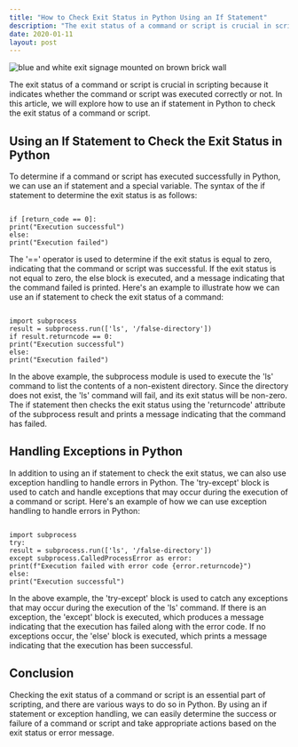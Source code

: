 ```yaml
---
title: "How to Check Exit Status in Python Using an If Statement"
description: "The exit status of a command or script is crucial in scripting because it indicates whether the command or script was executed correctly or not. In this article, we will explore how to use an if statement in Python to check the exit status of a command or script."
date: 2020-01-11
layout: post
---
```


<article>
    <img alt="blue and white exit signage mounted on brown brick wall" src="https://images.unsplash.com/photo-1520606393001-b816ded9caac?crop=entropy&amp;cs=tinysrgb&amp;fit=max&amp;fm=jpg&amp;ixid=Mnw0NDU0NTZ8MHwxfHNlYXJjaHwxfHxIb3clMjB0byUyMENoZWNrJTIwRXhpdCUyMFN0YXR1cyUyMGluJTIwUHl0aG9uJTIwVXNpbmclMjBhbiUyMElmJTIwU3RhdGVtZW50fGVufDB8MHx8fDE2ODM2NjA5MTA&amp;ixlib=rb-4.0.3&amp;q=80&amp;w=1080"/>
    <p>The exit status of a command or script is crucial in scripting because it indicates whether the command or script was executed correctly or not. In this article, we will explore how to use an if statement in Python to check the exit status of a command or script.</p>

<h2>Using an If Statement to Check the Exit Status in Python</h2>
<p>To determine if a command or script has executed successfully in Python, we can use an if statement and a special variable. The syntax of the if statement to determine the exit status is as follows:</p>
<pre><code>
if [return_code == 0]:
print("Execution successful")
else:
print("Execution failed")
</code></pre>
<p>The '==' operator is used to determine if the exit status is equal to zero, indicating that the command or script was successful. If the exit status is not equal to zero, the else block is executed, and a message indicating that the command failed is printed. Here's an example to illustrate how we can use an if statement to check the exit status of a command:</p>
<pre><code>
import subprocess
result = subprocess.run(['ls', '/false-directory'])
if result.returncode == 0:
print("Execution successful")
else:
print("Execution failed")
</code></pre>
<p>In the above example, the subprocess module is used to execute the 'ls' command to list the contents of a non-existent directory. Since the directory does not exist, the 'ls' command will fail, and its exit status will be non-zero. The if statement then checks the exit status using the 'returncode' attribute of the subprocess result and prints a message indicating that the command has failed.</p>

<h2>Handling Exceptions in Python</h2>
<p>In addition to using an if statement to check the exit status, we can also use exception handling to handle errors in Python. The 'try-except' block is used to catch and handle exceptions that may occur during the execution of a command or script. Here's an example of how we can use exception handling to handle errors in Python:</p>
<pre><code>
import subprocess
try:
result = subprocess.run(['ls', '/false-directory'])
except subprocess.CalledProcessError as error:
print(f"Execution failed with error code {error.returncode}")
else:
print("Execution successful")
</code></pre>
<p>In the above example, the 'try-except' block is used to catch any exceptions that may occur during the execution of the 'ls' command. If there is an exception, the 'except' block is executed, which produces a message indicating that the execution has failed along with the error code. If no exceptions occur, the 'else' block is executed, which prints a message indicating that the execution has been successful.</p>

<h2>Conclusion</h2>
<p>Checking the exit status of a command or script is an essential part of scripting, and there are various ways to do so in Python. By using an if statement or exception handling, we can easily determine the success or failure of a command or script and take appropriate actions based on the exit status or error message.</p>
</article>
